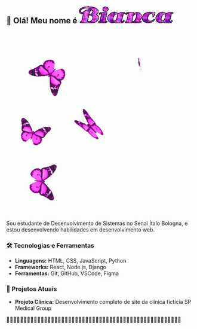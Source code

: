 

## 👋 Olá! Meu nome é ![Bianca](jjzK.gif) ![](borboletas.gif)

Sou estudante de Desenvolvimento de Sistemas no Senai Ítalo Bologna, e estou desenvolvendo habilidades em desenvolvimento web.

### 🛠️ Tecnologias e Ferramentas
- **Linguagens:** HTML, CSS, JavaScript, Python
- **Frameworks:** React, Node.js, Django
- **Ferramentas:** Git, GitHub, VSCode, Figma

### 🚀 Projetos Atuais
- **Projeto Clínica:** Desenvolvimento completo de site da clínica fictícia SP Medical Group

🦋🦋🦋🦋🦋🦋🦋🦋🦋🦋🦋🦋🦋🦋🦋🦋🦋🦋🦋🦋🦋🦋🦋🦋🦋🦋🦋🦋🦋🦋🦋🦋🦋🦋🦋🦋🦋🦋🦋🦋🦋🦋🦋🦋🦋🦋🦋🦋🦋🦋🦋
